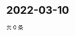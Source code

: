# 2022-03-10

共 0 条

<!-- BEGIN WEIBO -->
<!-- 最后更新时间 Thu Mar 10 2022 13:14:04 GMT+0800 (China Standard Time) -->

<!-- END WEIBO -->
